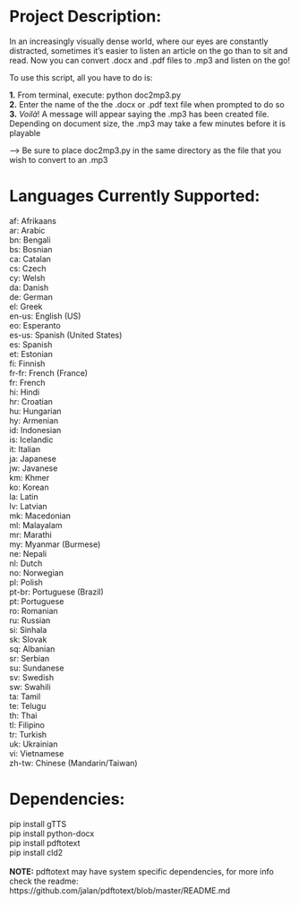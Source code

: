 <h1> Project Description:</h1>
In an increasingly visually dense world, where our eyes are constantly distracted, sometimes it’s easier to listen an article on the go than to sit and read. Now you can convert .docx and .pdf files to .mp3 and listen on the go! <br>  

To use this script, all you have to do is:<br>

<b>1.</b> From terminal, execute: python doc2mp3.py <br>
<b>2.</b> Enter the name of the the .docx or .pdf text file when prompted to do so <br>
 <b>3.</b> <i>Voilà</i>! A message will appear saying the .mp3 has been created file. Depending on document size, the .mp3 may take a few minutes before it is playable<br>

--> Be sure to place doc2mp3.py in the same directory as the file that you wish to convert to an .mp3


<h1><b>Languages Currently Supported:</b></h1>
 af: Afrikaans</br>
  ar: Arabic</br>
  bn: Bengali</br>
  bs: Bosnian</br>
  ca: Catalan</br>
  cs: Czech</br>
  cy: Welsh</br>
  da: Danish</br>
  de: German</br>
  el: Greek</br>
  en-us: English (US) </br>
  eo: Esperanto </br>
  es-us: Spanish (United States) </br>
  es: Spanish </br>
  et: Estonian </br>
  fi: Finnish </br>
  fr-fr: French (France) </br>
  fr: French </br>
  hi: Hindi </br>
  hr: Croatian </br>
  hu: Hungarian </br>
  hy: Armenian </br>
  id: Indonesian </br>
  is: Icelandic </br>
  it: Italian </br>
  ja: Japanese </br>
  jw: Javanese </br>
  km: Khmer </br>
  ko: Korean </br>
  la: Latin </br>
  lv: Latvian </br>
  mk: Macedonian </br>
  ml: Malayalam </br>
  mr: Marathi </br>
  my: Myanmar (Burmese) </br>
  ne: Nepali </br>
  nl: Dutch </br>
  no: Norwegian </br>
  pl: Polish </br>
  pt-br: Portuguese (Brazil) </br>
  pt: Portuguese </br>
  ro: Romanian </br>
  ru: Russian </br>
  si: Sinhala </br>
  sk: Slovak </br>
  sq: Albanian </br>
  sr: Serbian </br>
  su: Sundanese </br>
  sv: Swedish </br>
  sw: Swahili </br>
  ta: Tamil </br>
  te: Telugu </br>
  th: Thai </br>
  tl: Filipino </br>
  tr: Turkish </br>
  uk: Ukrainian </br>
  vi: Vietnamese </br>
  zh-tw: Chinese (Mandarin/Taiwan) </br>
  
<h1><b>Dependencies: </b></h1>
pip install gTTS </br>
pip install python-docx </br>
pip install pdftotext </br>
pip install cld2 </br>
<br> 
<b>NOTE:</b> pdftotext may have system specific dependencies, for more info check the readme: https://github.com/jalan/pdftotext/blob/master/README.md
